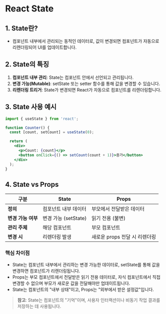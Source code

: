 # React State

## 1. State란?

- 컴포넌트 내부에서 관리되는 동적인 데이터로, 값이 변경되면 컴포넌트가 자동으로 리렌더링되어 UI를 업데이트합니다.

## 2. State의 특징

1. **컴포넌트 내부 관리**: State는 컴포넌트 안에서 선언되고 관리됩니다.
2. **변경 가능(Mutable)**: setState 또는 setter 함수를 통해 값을 변경할 수 있습니다.
3. **리렌더링 트리거**: State가 변경되면 React가 자동으로 컴포넌트를 리렌더링합니다.

## 3. State 사용 예시

```jsx
import { useState } from 'react';

function Counter() {
  const [count, setCount] = useState(0);

  return (
    <div>
      <p>Count: {count}</p>
      <button onClick={() => setCount(count + 1)}>증가</button>
    </div>
  );
}
```

## 4. State vs Props

| 구분 | State | Props |
|------|-------|-------|
| **정의** | 컴포넌트 내부 데이터 | 부모에서 전달받은 데이터 |
| **변경 가능 여부** | 변경 가능 (setState) | 읽기 전용 (불변) |
| **관리 주체** | 해당 컴포넌트 | 부모 컴포넌트 |
| **변경 시** | 리렌더링 발생 | 새로운 props 전달 시 리렌더링 |

### 핵심 차이점

- State는 컴포넌트 내부에서 관리하는 변경 가능한 데이터로, setState를 통해 값을 변경하면 컴포넌트가 리렌더링됩니다.
- Props는 부모 컴포넌트에서 전달받은 읽기 전용 데이터로, 자식 컴포넌트에서 직접 변경할 수 없으며 부모가 새로운 값을 전달해야만 업데이트됩니다.
- State는 컴포넌트의 "내부 상태"이고, Props는 "외부에서 받은 설정값"입니다.

> **참고**: State는 컴포넌트의 "기억"이며, 사용자 인터랙션이나 비동기 작업 결과를 저장하는 데 사용됩니다.

